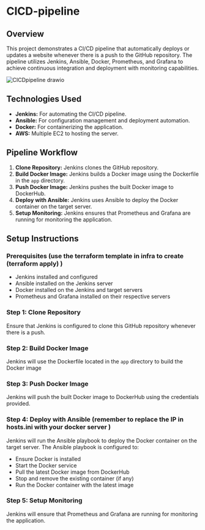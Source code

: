 # CICD-pipeline

## Overview
This project demonstrates a CI/CD pipeline that automatically deploys or updates a website whenever there is a push to the GitHub repository. The pipeline utilizes Jenkins, Ansible, Docker, Prometheus, and Grafana to achieve continuous integration and deployment with monitoring capabilities.

![CICDpipeline drawio](https://github.com/user-attachments/assets/1281ca7d-c193-46b9-ba54-e8b6ee2c78e7)


## Technologies Used
- **Jenkins:** For automating the CI/CD pipeline.
- **Ansible:** For configuration management and deployment automation.
- **Docker:** For containerizing the application.
- **AWS:** Multiple EC2 to hosting the server.

## Pipeline Workflow
1. **Clone Repository:** Jenkins clones the GitHub repository.
2. **Build Docker Image:** Jenkins builds a Docker image using the Dockerfile in the `app` directory.
3. **Push Docker Image:** Jenkins pushes the built Docker image to DockerHub.
4. **Deploy with Ansible:** Jenkins uses Ansible to deploy the Docker container on the target server.
5. **Setup Monitoring:** Jenkins ensures that Prometheus and Grafana are running for monitoring the application.

## Setup Instructions

### Prerequisites (use the terraform template in infra to create (terraform apply) )
- Jenkins installed and configured
- Ansible installed on the Jenkins server
- Docker installed on the Jenkins and target servers
- Prometheus and Grafana installed on their respective servers

### Step 1: Clone Repository
Ensure that Jenkins is configured to clone this GitHub repository whenever there is a push.

### Step 2: Build Docker Image
Jenkins will use the Dockerfile located in the `app` directory to build the Docker image
### Step 3: Push Docker Image
Jenkins will push the built Docker image to DockerHub using the credentials provided.

### Step 4: Deploy with Ansible (remember to replace the IP in hosts.ini with your docker server )
Jenkins will run the Ansible playbook to deploy the Docker container on the target server. The Ansible playbook is configured to:
- Ensure Docker is installed
- Start the Docker service
- Pull the latest Docker image from DockerHub
- Stop and remove the existing container (if any)
- Run the Docker container with the latest image

### Step 5: Setup Monitoring
Jenkins will ensure that Prometheus and Grafana are running for monitoring the application.
